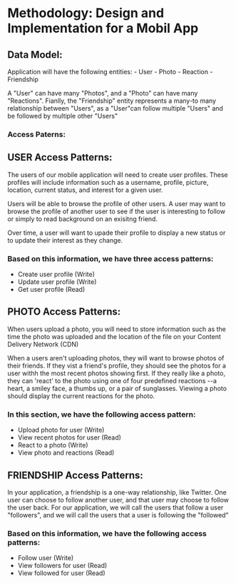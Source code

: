 # Methodology: Design and Implementation for a Mobil App

## Data Model:
Application will have the following entities:
    - User
    - Photo
    - Reaction
    - Friendship
    
 A "User" can have many "Photos", and a "Photo" can have many "Reactions". Fianlly, the "Friendship" entity represents a many-to many relationship between "Users", as a "User"can follow multiple "Users" and be followed by multiple other "Users"
    
   ### Access Paterns:
   ## USER Access Patterns:
   The users of our mobile application will need to create user profiles. These profiles will include information such as a username, profile, picture, location, current status, and interest for a given user.
     
   Users will be able to browse the profile of other users. A user may want to browse the profile of another user to see if the user is interesting to follow or simply to read 
   background on an exisitng friend.
     
   Over time, a user will want to upade their profile to display a new status or to update their interest as they change.
     
   ### Based on this information, we have three access patterns:
   - Create user profile (Write)
   - Update user profile (Write)
   - Get user profile (Read)
      
   ## PHOTO Access Patterns:
   When users upload a photo, you will need to store information such as the time the photo was uploaded and the location of the file on your Content Delivery Network (CDN)
     
   When a users aren't uploading photos, they will want to browse photos of their friends. If they vist a friend's profile, they should see the photos for a user withh the          most recent photos showing first. If they really like a photo, they can 'react' to the photo using one of four predefined reactions --a heart, a smiley face, a thumbs up,        or a pair of sunglasses. Viewing a photo should display the current reactions for the photo.
     
   ### In this section, we have the following access pattern:
   - Upload photo for user (Write)
   - View recent photos for user (Read)
   - React to a photo (Write)
   - View photo and reactions (Read)
      
   ## FRIENDSHIP Access Patterns:
   In your application, a friendship is a one-way relationship, like Twitter. One user can choose to follow another user, and that user may choose to follow the user back.          For our application, we will call the users that follow a user "followers", and we will call the users that a user is following the "followed"
      
   ### Based on this information, we have the following access patterns:
   - Follow user (Write)
   - View followers for user (Read)
   - View followed for user (Read)
     
